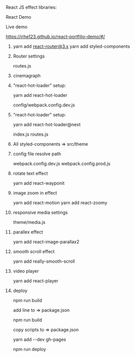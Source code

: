 
React JS effect libraries: 

React Demo

Live demo

https://jrhe123.github.io/react-portfilio-demo/#/	



1. 
	yarn add react-router@3.x
   	yarn add styled-components

2. Router settings

	routes.js

3. cinemagraph	

4. "react-hot-loader" setup:

	yarn add react-hot-loader

	config/webpack.config.dev.js

5. "react-hot-loader" setup:
	
	yarn add react-hot-loader@next

	index.js
	routes.js

6. All styled-components => src/theme	

7. config file resolve path

	webpack.config.dev.js
	webpack.config.prod.js

8. rotate text effect

	yarn add react-wayponit

9. image zoom in effect

	yarn add react-motion
	yarn add react-zoomy

10. responsive media settings

	theme/media.js	

11. parallex effect
	
	yarn add react-image-parallax2	

12. smooth scroll effect

	yarn add really-smooth-scroll	

13. video player

	yarn add react-player


14. deploy

	npm run build	

	add line to => package.json

	npm run build

	copy scripts to => package.json

	yarn add --dev gh-pages

	npm run deploy

